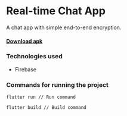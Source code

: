 # Real-time Chat App 
A chat app with simple end-to-end encryption.

#### [Download apk](https://www.file-upload.com/mpg1e8kc0rdk)

### Technologies used
* Firebase

### Commands for running the project

```
flutter run // Run command

flutter build // Build command
```
